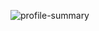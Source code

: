 ![profile-summary](http://github-profile-summary-cards.vercel.app/api/cards/profile-details?username=wan2daaa&theme=default)
